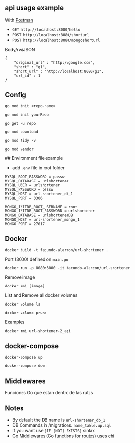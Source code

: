 ## api usage example
With [Postman](https://www.postman.com/)

- `GET http://localhost:8080/hello`
- `POST http://localhost:8080/shorturl`
- `POST http://localhost:8080/mongoshorturl`

Body/rw/JSON
```
{
    "original_url" : "http://google.com",
    "short" : "g1",
    "short_url" : "http://localhost:8080/g1",
    "url_id" : 1
}
```

## Config

`go mod init <repo-name>`

`go mod init yourRepo`

`go get -u repo`

`go mod download`

`go mod tidy -v`

`go mod vendor`

## Environment file example

- add `.env` file in root folder
```
MYSQL_ROOT_PASSWORD = passw
MYSQL_DATABASE = urlshortener
MYSQL_USER = urlshortener
MYSQL_PASSWORD = passw
MYSQL_HOST = url-shortener_db_1
MYSQL_PORT = 3306

MONGO_INITDB_ROOT_USERNAME = root
MONGO_INITDB_ROOT_PASSWORD = urlshortener
MONGO_DATABASE = urlshortenerDB
MONGO_HOST = url-shortener_mongo_1
MONGO_PORT = 27017
```

## Docker

`docker build -t facundo-alarcon/url-shortener .`

Port (3000) defined on `main.go`

`docker run -p 8080:3000 -it facundo-alarcon/url-shortener`

Remove image

`docker rmi [image]`

List and Remove all docker volumes

`docker volume ls`

`docker volume prune`

Examples

`docker rmi url-shortener-2_api`

## docker-compose

`docker-compose up`

`docker-compose down`

## Middlewares
Funciones Go que estan dentro de las rutas

## Notes
- By default the DB name is `url-shortener_db_1 `
- DB Commands in /migrations. `name_table.up.sql`
- If you want use `[IF [NOT] EXISTS]` sintax
- Go Middlewares (Go functions for routes) uses [chi](https://github.com/go-chi/chi)